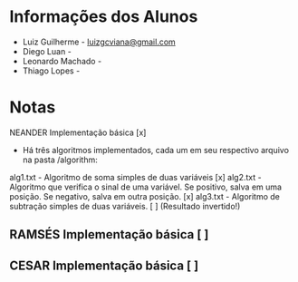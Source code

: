 # Informações dos Alunos

- Luiz Guilherme - luizgcviana@gmail.com
- Diego Luan -
- Leonardo Machado -
- Thiago Lopes - 

# Notas

NEANDER
Implementação básica [x]
- Há três algoritmos implementados, cada um em seu respectivo arquivo na pasta /algorithm:

alg1.txt - Algoritmo de soma simples de duas variáveis                                                                             [x]
alg2.txt - Algoritmo que verifica o sinal de uma variável. Se positivo, salva em uma posição. Se negativo, salva em outra posição. [x]
alg3.txt - Algoritmo de subtração simples de duas variáveis.                                                                       [ ] (Resultado invertido!)

RAMSÉS
Implementação básica [ ]
-

CESAR
Implementação básica [ ]
-